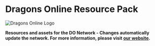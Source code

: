 # Dragons Online Resource Pack

![Dragons Online Logo](https://cdn.discordapp.com/attachments/727601933447331942/934574500920586320/2021-05-24_21.16.01.png)

**Resources and assets for the DO Network - Changes automatically update the network. For more information, please visit [our website](http://www.ucomc.net/APOLLO/dashboard.php).**
